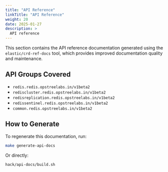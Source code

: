 ```yaml
---
title: "API Reference"
linkTitle: "API Reference"
weight: 20
date: 2025-01-27
description: >
  API reference
---
```


This section contains the API reference documentation generated using the `elastic/crd-ref-docs` tool, which provides improved documentation quality and maintenance.

## API Groups Covered

- `redis.redis.opstreelabs.in/v1beta2`
- `rediscluster.redis.opstreelabs.in/v1beta2`
- `redisreplication.redis.opstreelabs.in/v1beta2`
- `redissentinel.redis.opstreelabs.in/v1beta2`
- `common.redis.opstreelabs.in/v1beta2`

## How to Generate

To regenerate this documentation, run:

```bash
make generate-api-docs
```

Or directly:

```bash
hack/api-docs/build.sh
```